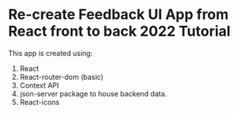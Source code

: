 # Re-create Feedback UI App from React front to back 2022 Tutorial

This app is created using:

1. React
2. React-router-dom (basic)
3. Context API
4. json-server package to house backend data.
5. React-icons